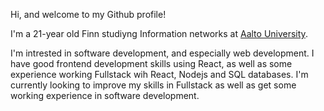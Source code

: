 Hi, and welcome to my Github profile!

I'm a 21-year old Finn studiyng Information networks at [Aalto University](https://www.aalto.fi/en).

I'm intrested in software development, and especially web development. 
I have good frontend development skills using React, as well as some experience working Fullstack wih React, Nodejs and SQL databases. 
I'm currently looking to improve my skills in Fullstack as well as get some working experience in software development.
